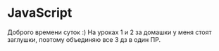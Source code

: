 # JavaScript
Доброго времени суток :)
На уроках 1 и 2 за домашки у меня стоят заглушки, поэтому объединяю все 3 дз в один ПР.
